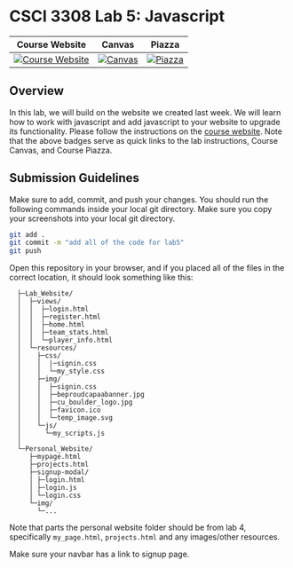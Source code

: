 # CSCI 3308 Lab 5: Javascript

| Course Website | Canvas | Piazza  |
| :------------: | :----: | :-----: |
| [![Course Website](https://img.shields.io/badge/Labs-Lab5-0A4D99)](https://cub-csci-3308.herokuapp.com/Labs/lab5_javascript) | [![Canvas](https://img.shields.io/badge/Canvas-CSCI3308-CFB87C)](https://canvas.colorado.edu/courses/80036) | [![Piazza](https://img.shields.io/badge/-Piazza-3e7aab)](https://piazza.com/class/kxp8llicx7p60)


## Overview
In this lab, we will build on the website we created last week. We will learn how to work with javascript and add javascript to your website to upgrade its functionality. Please follow the instructions on the [course website](https://cub-csci-3308.herokuapp.com/Labs/lab5_javascript). Note that the above badges serve as quick links to the lab instructions, Course Canvas, and Course Piazza. 

## Submission Guidelines
Make sure to add, commit, and push your changes. You should run the following commands inside your local git directory. Make sure you copy your screenshots into your local git directory. 

```bash
git add .
git commit -m "add all of the code for lab5"
git push
```

Open this repository in your browser, and if you placed all of the files in the correct location, it should look something like this:

```
  ├─Lab_Website/
  │  ├─views/
  │  │  ├─login.html
  │  │  ├─register.html
  │  │  ├─home.html
  │  │  ├─team_stats.html
  │  │  └─player_info.html
  │  └─resources/
  │    ├─css/
  │    │  |─signin.css
  │    │  └─my_style.css
  │    ├─img/
  │    │  ├─signin.css
  │    │  ├─beproudcapaabanner.jpg
  │    │  ├─cu_boulder_logo.jpg
  │    │  ├─favicon.ico
  │    │  └─temp_image.svg
  │    └─js/
  │      └─my_scripts.js
  │
  └─Personal_Website/
     ├─mypage.html
     ├─projects.html
     ├─signup-modal/
     │ ├─login.html
     │ ├─login.js
     │ └─login.css
     └─img/
       └─...
```

Note that parts the personal website folder should be from lab 4, specifically `my_page.html`, `projects.html` and any images/other resources.

Make sure your navbar has a link to signup page.
